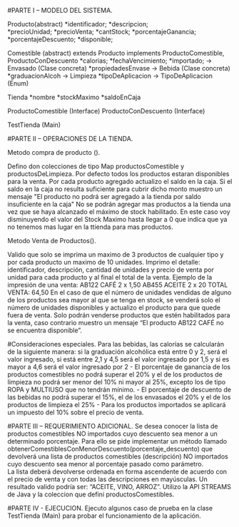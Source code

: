 #PARTE I – MODELO DEL SISTEMA.

Producto(abstract)
	*identificador;
	*descripcion;  
	*precioUnidad;
	*precioVenta;
	*cantStock;
	*porcentajeGanancia;
	*porcentajeDescuento;
	*disponible;
			
Comestible (abstract) extends Producto implements ProductoComestible, ProductoConDescuento
	*calorias;
	*fechaVencimiento;
	*importado;
			-> Envasado (Clase concreta)
				*propiedadesEnvase
			-> Bebida (Clase concreta)
				*graduacionAlcoh
	-> Limpieza
		*tipoDeAplicacion
	-> TipoDeAplicacion (Enum)
	
Tienda
	*nombre
	*stockMaximo
	*saldoEnCaja
			
ProductoComestible (Interface)
ProductoConDescuento (Interface)

TestTienda (Main)

#PARTE II – OPERACIONES DE LA TIENDA.

Metodo compra de producto ().

Defino don colecciones de tipo Map productosComestible y productosDeLimpieza.
Por defecto todos los productos estaran disponibles para la venta.
Por cada producto agregado actualizo el saldo en la caja. Si el saldo en la caja no resulta suficiente para cubrir dicho monto muestro un mensaje "El producto no podrá ser agregado a la tienda por saldo insuficiente en la caja"
No se podrán agregar mas productos a la tienda una vez que se haya  alcanzado  el  máximo  de  stock  habilitado. En este caso voy disminuyendo el valor del Stock Maximo hasta llegar a 0 que indica que ya no tenemos mas lugar en la ttienda para mas productos.

Metodo Venta de Productos().

Valido que solo se imprima un maximo de 3 productos de cualquier tipo y por cada producto un maximo de 10 unidades.
Imprimo  el  detalle: identificador, descripción, cantidad de unidades y precio de venta por unidad para cada producto y al final el total de la venta.
Ejemplo de la impresión de una venta: 
AB122 CAFÉ 2 x 1,50 
AB455 ACEITE 2 x 20 
TOTAL VENTA: 64,50
En el caso de que el número de unidades vendidas de alguno de los productos sea mayor al que se  tenga en stock, se venderá solo el número de unidades  disponibles y actualizo el producto para que quede fuera de venta.
Solo podrán venderse productos que estén habilitados para la venta, caso contrario muestro un mensaje “El producto AB122 CAFÉ no se encuentra disponible”.

#Consideraciones especiales.
Para las bebidas, las calorías se calcularán de la siguiente manera: si la graduación alcohólica está entre 0 y 2, será el valor ingresado, si está entre 2,1 y 4,5 será el valor ingresado por 1,5 y si es mayor a 4,6 será el valor ingresado por 2 - El  porcentaje  de  ganancia  de  los  productos  comestibles  no  podrá  superar  el  20%  y el  de los productos de limpieza no podrá ser menor del 10% ni mayor al 25%, excepto los de tipo ROPA y MULTIUSO que no tendrán mínimo. - El porcentaje de descuento de las bebidas no podrá superar el 15%, el de los envasados el 20% y el de los productos de limpieza el 25% - Para los productos importados se aplicará un impuesto del 10% sobre el precio de venta.

#PARTE III – REQUERIMIENTO ADICIONAL.
Se  desea  conocer la  lista  de  productos comestibles  NO  importados cuyo  descuento sea menor  a  un determinado porcentaje. Para ello se pide implementar un método llamado obtenerComestiblesConMenorDescuento(porcentaje_descuento) que devolverá  una  lista de productos comestibles (descripción) NO  importados cuyo  descuento  sea  menor  al  porcentaje  pasado  como parámetro.  
La lista deberá devolverse ordenada en forma ascendente de acuerdo con el precio de venta y con todas las descripciones en mayúsculas. Un resultado valido podría ser: “ACEITE, VINO, ARROZ”.
Utilizo la API STREAMS de Java y la coleccion que defini productosComestibles.

#PARTE IV - EJECUCION.
Ejecuto algunos caso de prueba en la clase TestTienda (Main) para probar el funcionamiento de la aplicación.			